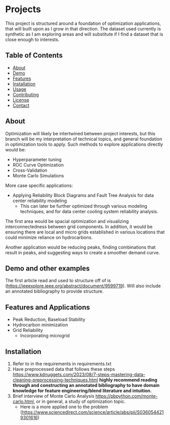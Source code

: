 # Projects

This project is structured around a foundation of optimization applications, that will built upon as I grow in that direction. The dataset used currently is synthetic as I am exploring areas and will substitute if I find a dataset that is close enough to interests. 

## Table of Contents

- [About](#about)
- [Demo](#demo)
- [Features](#features)
- [Installation](#installation)
- [Usage](#usage)
- [Contributing](#contributing)
- [License](#license)
- [Contact](#contact)

## About

Optimization will likely be intertwined between project interests, but this branch will be my interpretation of technical topics, and general foundation in optimization tools to apply.
Such methods to explore applications directly would be: 
- Hyperparameter tuning
- ROC Curve Optimization
- Cross-Validation
- Monte Carlo Simulations

More case specific applications: 
- Applying Reliability Block Diagrams and Fault Tree Analysis for data center reliability modeling
  - This can later be further optimized through various modeling techniques, and for data center cooling system reliability analysis.
  


The first area would be spacial optimization and visualizing interconnectedness between grid components. In addition, it would be ensuring there are local and micro grids established in various locations that could minimize reliance on hydrocarbons.

Another application would be reducing peaks, finding combinations that result in peaks, and suggesting ways to create a smoother demand curve.

## Demo and other examples 

The first article read and used to structure off of is (https://ieeexplore.ieee.org/abstract/document/9599719). Will also include an annotated bibliography to provide structure.


## Features and Applications 


- Peak Reduction, Baseload Stability 
- Hydrocarbon minimization
- Grid Reliability
  - Incorporating microgrid

## Installation

1. Refer to in the requirements in requirements.txt
2. Have preprocessed data that follows these steps https://www.kdnuggets.com/2023/08/7-steps-mastering-data-cleaning-preprocessing-techniques.html **highly recommend reading through and constructing an annotated bibliography to have domain knowledge for feature engineering/blend literature and intuition.** 
3. Brief interview of Monte Carlo Analysis https://pbpython.com/monte-carlo.html, or in general, a study of optimization topic. 
   - Here is a more applied one to the problem (https://www.sciencedirect.com/science/article/abs/pii/S0360544219301616)

